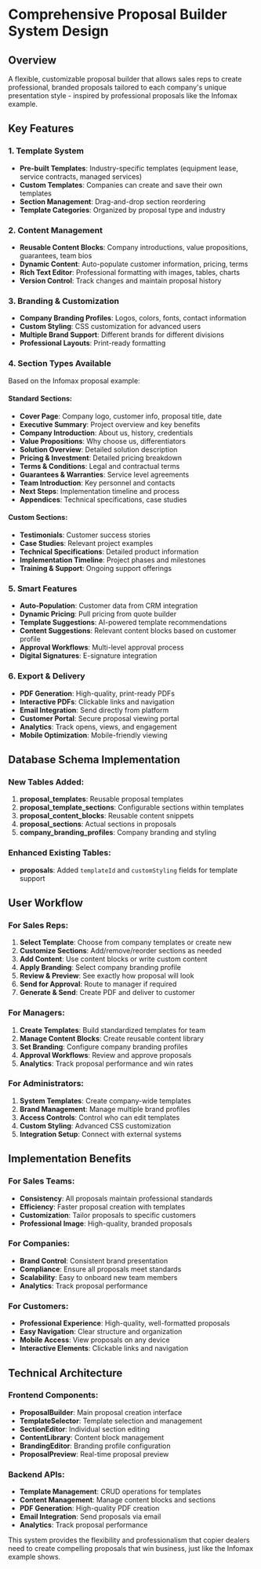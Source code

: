 # Comprehensive Proposal Builder System Design

## Overview
A flexible, customizable proposal builder that allows sales reps to create professional, branded proposals tailored to each company's unique presentation style - inspired by professional proposals like the Infomax example.

## Key Features

### 1. Template System
- **Pre-built Templates**: Industry-specific templates (equipment lease, service contracts, managed services)
- **Custom Templates**: Companies can create and save their own templates
- **Section Management**: Drag-and-drop section reordering
- **Template Categories**: Organized by proposal type and industry

### 2. Content Management
- **Reusable Content Blocks**: Company introductions, value propositions, guarantees, team bios
- **Dynamic Content**: Auto-populate customer information, pricing, terms
- **Rich Text Editor**: Professional formatting with images, tables, charts
- **Version Control**: Track changes and maintain proposal history

### 3. Branding & Customization
- **Company Branding Profiles**: Logos, colors, fonts, contact information
- **Custom Styling**: CSS customization for advanced users
- **Multiple Brand Support**: Different brands for different divisions
- **Professional Layouts**: Print-ready formatting

### 4. Section Types Available
Based on the Infomax proposal example:

#### Standard Sections:
- **Cover Page**: Company logo, customer info, proposal title, date
- **Executive Summary**: Project overview and key benefits
- **Company Introduction**: About us, history, credentials
- **Value Propositions**: Why choose us, differentiators
- **Solution Overview**: Detailed solution description
- **Pricing & Investment**: Detailed pricing breakdown
- **Terms & Conditions**: Legal and contractual terms
- **Guarantees & Warranties**: Service level agreements
- **Team Introduction**: Key personnel and contacts
- **Next Steps**: Implementation timeline and process
- **Appendices**: Technical specifications, case studies

#### Custom Sections:
- **Testimonials**: Customer success stories
- **Case Studies**: Relevant project examples
- **Technical Specifications**: Detailed product information
- **Implementation Timeline**: Project phases and milestones
- **Training & Support**: Ongoing support offerings

### 5. Smart Features
- **Auto-Population**: Customer data from CRM integration
- **Dynamic Pricing**: Pull pricing from quote builder
- **Template Suggestions**: AI-powered template recommendations
- **Content Suggestions**: Relevant content blocks based on customer profile
- **Approval Workflows**: Multi-level approval process
- **Digital Signatures**: E-signature integration

### 6. Export & Delivery
- **PDF Generation**: High-quality, print-ready PDFs
- **Interactive PDFs**: Clickable links and navigation
- **Email Integration**: Send directly from platform
- **Customer Portal**: Secure proposal viewing portal
- **Analytics**: Track opens, views, and engagement
- **Mobile Optimization**: Mobile-friendly viewing

## Database Schema Implementation

### New Tables Added:
1. **proposal_templates**: Reusable proposal templates
2. **proposal_template_sections**: Configurable sections within templates
3. **proposal_content_blocks**: Reusable content snippets
4. **proposal_sections**: Actual sections in proposals
5. **company_branding_profiles**: Company branding and styling

### Enhanced Existing Tables:
- **proposals**: Added `templateId` and `customStyling` fields for template support

## User Workflow

### For Sales Reps:
1. **Select Template**: Choose from company templates or create new
2. **Customize Sections**: Add/remove/reorder sections as needed
3. **Add Content**: Use content blocks or write custom content
4. **Apply Branding**: Select company branding profile
5. **Review & Preview**: See exactly how proposal will look
6. **Send for Approval**: Route to manager if required
7. **Generate & Send**: Create PDF and deliver to customer

### For Managers:
1. **Create Templates**: Build standardized templates for team
2. **Manage Content Blocks**: Create reusable content library
3. **Set Branding**: Configure company branding profiles
4. **Approval Workflows**: Review and approve proposals
5. **Analytics**: Track proposal performance and win rates

### For Administrators:
1. **System Templates**: Create company-wide templates
2. **Brand Management**: Manage multiple brand profiles
3. **Access Controls**: Control who can edit templates
4. **Custom Styling**: Advanced CSS customization
5. **Integration Setup**: Connect with external systems

## Implementation Benefits

### For Sales Teams:
- **Consistency**: All proposals maintain professional standards
- **Efficiency**: Faster proposal creation with templates
- **Customization**: Tailor proposals to specific customers
- **Professional Image**: High-quality, branded proposals

### For Companies:
- **Brand Control**: Consistent brand presentation
- **Compliance**: Ensure all proposals meet standards
- **Scalability**: Easy to onboard new team members
- **Analytics**: Track proposal performance

### For Customers:
- **Professional Experience**: High-quality, well-formatted proposals
- **Easy Navigation**: Clear structure and organization
- **Mobile Access**: View proposals on any device
- **Interactive Elements**: Clickable links and navigation

## Technical Architecture

### Frontend Components:
- **ProposalBuilder**: Main proposal creation interface
- **TemplateSelector**: Template selection and management
- **SectionEditor**: Individual section editing
- **ContentLibrary**: Content block management
- **BrandingEditor**: Branding profile configuration
- **ProposalPreview**: Real-time proposal preview

### Backend APIs:
- **Template Management**: CRUD operations for templates
- **Content Management**: Manage content blocks and sections
- **PDF Generation**: High-quality PDF creation
- **Email Integration**: Send proposals via email
- **Analytics**: Track proposal performance

This system provides the flexibility and professionalism that copier dealers need to create compelling proposals that win business, just like the Infomax example shows.